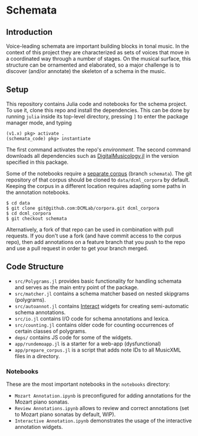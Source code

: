 # Schemata

## Introduction

Voice-leading schemata are important building blocks in tonal music.
In the context of this project they are characterized as sets of voices
that move in a coordinated way through a number of stages.
On the musical surface, this structure can be ornamented and elaborated,
so a major challenge is to discover (and/or annotate)
the skeleton of a schema in the music.

## Setup

This repository contains Julia code and notebooks for the schema project.
To use it, clone this repo and install the dependencies.
This can be done by running `julia` inside its top-level directory,
pressing `]` to enter the package manager mode, and typing

``` julia-repl
(v1.x) pkg> activate .
(schemata_code) pkg> instantiate
```

The first command activates the repo's *environment*.
The second command downloads all dependencies such as
[DigitalMusicology.jl](https://github.com/DCMLab/DigitalMusicology.jl)
in the version specified in this package.

Some of the notebooks require a
[separate corpus](https://github.com/DCMLab/corpora/tree/master) (branch `schemata`).
The git repository of that corpus should be cloned to `data/dcml_corpora` by default.
Keeping the corpus in a different location requires adapting some paths
in the annotation notebooks.

``` shell
$ cd data
$ git clone git@github.com:DCMLab/corpora.git dcml_corpora
$ cd dcml_corpora
$ git checkout schemata
```

Alternatively, a fork of that repo can be used in combination with pull requests.
If you don't use a fork (and have commit access to the corpus repo),
then add annotations on a feature branch that you push to the repo
and use a pull request in order to get your branch merged.


## Code Structure

* `src/Polygrams.jl` provides basic functionality for handling schemata
  and serves as the main entry point of the package.
* `src/matcher.jl` contains a schema matcher based on nested skipgrams (polygrams).
* `src/autoannot.jl` contains [Interact](https://github.com/JuliaGizmos/Interact.jl)
  widgets for creating semi-automatic schema annotations.
* `src/io.jl` contains I/O code for schema annotations and lexica.
* `src/counting.jl` contains older code for counting occurrences
  of certain classes of polygrams.
* `deps/` contains JS code for some of the widgets.
* `app/rundemoapp.jl` is a starter for a web-app (dysfunctional)
* `app/prepare_corpus.jl` is a script that adds note IDs
  to all MusicXML files in a directory.

### Notebooks

These are the most important notebooks in the `notebooks` directory:

  * `Mozart Annotation.ipynb` is preconfigured for adding annotations
    for the Mozart piano sonatas.
  * `Review Annotations.ipynb` allows to review and correct annotations
    (set to Mozart piano sonatas by default, WIP).
  * `Interactive Annotation.ipynb` demonstrates the usage
    of the interactive annotation widgets.
